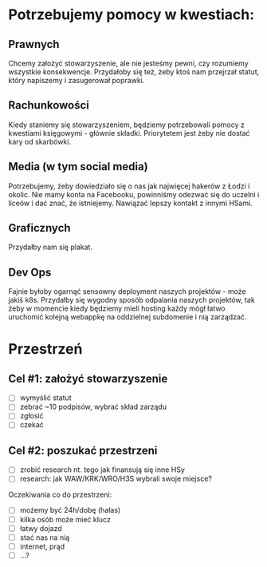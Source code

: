 # Potrzebujemy pomocy w kwestiach:

## Prawnych

Chcemy założyć stowarzyszenie, ale nie jesteśmy pewni, czy rozumiemy wszystkie
konsekwencje. Przydałoby się też, żeby ktoś nam przejrzał statut, który
napiszemy i zasugerował poprawki.

## Rachunkowości

Kiedy staniemy się stowarzyszeniem, będziemy potrzebowali pomocy z kwestiami
księgowymi - głównie składki. Priorytetem jest żeby nie dostać kary od
skarbówki.

## Media (w tym social media)

Potrzebujemy, żeby dowiedziało się o nas jak najwięcej hakerów z Łodzi
i okolic. Nie mamy konta na Facebooku, powinniśmy odezwać się do uczelni
i liceów i dać znać, że istniejemy. Nawiązać lepszy kontakt z innymi HSami.

## Graficznych

Przydałby nam się plakat.

## Dev Ops

Fajnie byłoby ogarnąć sensowny deployment naszych projektów - może jakiś
k8s. Przydałby się wygodny sposób odpalania naszych projektów, tak żeby w
momencie kiedy będziemy mieli hosting każdy mógł łatwo uruchomić kolejną
webappkę na oddzielnej subdomenie i nią zarządzać.

# Przestrzeń

## Cel #1: założyć stowarzyszenie

- [ ] wymyślić statut
- [ ] zebrać ~10 podpisów, wybrać skład zarządu
- [ ] zgłosić
- [ ] czekać

## Cel #2: poszukać przestrzeni

- [ ] zrobić research nt. tego jak finansują się inne HSy
- [ ] research: jak WAW/KRK/WRO/H3S wybrali swoje miejsce?

Oczekiwania co do przestrzeni:

- [ ] możemy być 24h/dobę (hałas)
- [ ] kilka osób może mieć klucz
- [ ] łatwy dojazd
- [ ] stać nas na nią
- [ ] internet, prąd
- [ ] ...?
